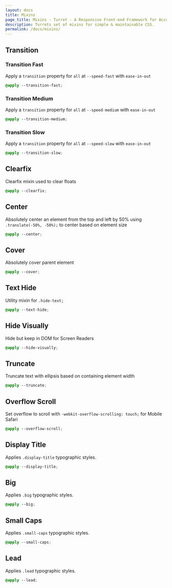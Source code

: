 ```yaml
---
layout: docs
title: Mixins
page_title: Mixins - Turret - A Responsive Front-end Framework for Accessible and Semantic Websites
description: Turrets set of mixins for simple & maintainable CSS.
permalink: /docs/mixins/
---
```


## Transition

### Transition Fast

Apply a `transition` property for `all` at `--speed-fast` with `ease-in-out`

```scss
@apply --transition-fast;
```

### Transition Medium

Apply a `transition` property for `all` at `--speed-medium` with `ease-in-out`

```scss
@apply --transition-medium;
```

### Transition Slow

Apply a `transition` property for `all` at `--speed-slow` with `ease-in-out`

```scss
@apply --transition-slow;
```

## Clearfix

Clearfix mixin used to clear floats

```scss
@apply --clearfix;
```

## Center

Absolutely center an element from the top and left by 50% using `.translate(-50%, -50%);` to center based on element size

```scss
@apply --center;
```

## Cover

Absolutely cover parent element

```scss
@apply --cover;
```

## Text Hide

Utility mixin for `.hide-text;`

```scss
@apply --text-hide;
```

## Hide Visually

Hide but keep in DOM for Screen Readers

```scss
@apply --hide-visually;
```

## Truncate

Truncate text with ellipsis based on containing element width

```scss
@apply --truncate;
```

## Overflow Scroll

Set overflow to scroll with `-webkit-overflow-scrolling: touch;` for Mobile Safari

```scss
@apply --overflow-scroll;
```

## Display Title

Applies `.display-title` typographic styles.

```scss
@apply --display-title;
```

## Big

Applies `.big` typographic styles.

```scss
@apply --big;
```

## Small Caps

Applies `.small-caps` typographic styles.

```scss
@apply --small-caps;
```

## Lead

Applies `.lead` typographic styles.

```scss
@apply --lead;
```